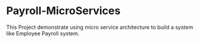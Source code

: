 # Payroll-MicroServices
This Project demonstrate using micro service architecture to build a system like Employee Payroll system. 
